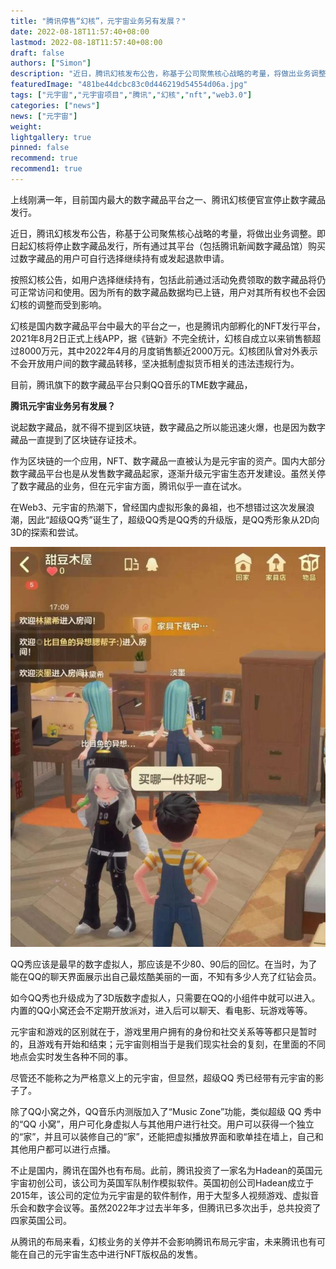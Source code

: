 ```yaml
---
title: "腾讯停售“幻核”，元宇宙业务另有发展？"
date: 2022-08-18T11:57:40+08:00
lastmod: 2022-08-18T11:57:40+08:00
draft: false
authors: ["Simon"]
description: "近日，腾讯幻核发布公告，称基于公司聚焦核心战略的考量，将做出业务调整。即日起幻核将停止数字藏品发行，所有通过其平台（包括腾讯新闻数字藏品馆）购买过数字藏品的用户可自行选择继续持有或发起退款申请。"
featuredImage: "481be44dcbc83c0d446219d54554d06a.jpg"
tags: ["元宇宙","元宇宙项目","腾讯","幻核","nft","web3.0"]
categories: ["news"]
news: ["元宇宙"]
weight: 
lightgallery: true
pinned: false
recommend: true
recommend1: true
---
```


上线刚满一年，目前国内最大的数字藏品平台之一、腾讯幻核便官宣停止数字藏品发行。


近日，腾讯幻核发布公告，称基于公司聚焦核心战略的考量，将做出业务调整。即日起幻核将停止数字藏品发行，所有通过其平台（包括腾讯新闻数字藏品馆）购买过数字藏品的用户可自行选择继续持有或发起退款申请。

按照幻核公告，如用户选择继续持有，包括此前通过活动免费领取的数字藏品将仍可正常访问和使用。因为所有的数字藏品数据均已上链，用户对其所有权也不会因幻核的调整而受到影响。

幻核是国内数字藏品平台中最大的平台之一，也是腾讯内部孵化的NFT发行平台，2021年8月2日正式上线APP，据《链新》不完全统计，幻核自成立以来销售额超过8000万元，其中2022年4月的月度销售额近2000万元。幻核团队曾对外表示不会开放用户间的数字藏品转移，坚决抵制虚拟货币相关的违法违规行为。

目前，腾讯旗下的数字藏品平台只剩QQ音乐的TME数字藏品，

**腾讯元宇宙业务另有发展？**

说起数字藏品，就不得不提到区块链，数字藏品之所以能迅速火爆，也是因为数字藏品一直提到了区块链存证技术。

作为区块链的一个应用，NFT、数字藏品一直被认为是元宇宙的资产。国内大部分数字藏品平台也是从发售数字藏品起家，逐渐升级元宇宙生态开发建设。虽然关停了数字藏品的业务，但在元宇宙方面，腾讯似乎一直在试水。

在Web3、元宇宙的热潮下，曾经国内虚拟形象的鼻祖，也不想错过这次发展浪潮，因此“超级QQ秀”诞生了，超级QQ秀是QQ秀的升级版，是QQ秀形象从2D向3D的探索和尝试。

![配图](3333333588.jpg)


QQ秀应该是最早的数字虚拟人，那应该是不少80、90后的回忆。在当时，为了能在QQ的聊天界面展示出自己最炫酷美丽的一面，不知有多少人充了红钻会员。

如今QQ秀也升级成为了3D版数字虚拟人，只需要在QQ的小组件中就可以进入。内置的QQ小窝还会不定期开放派对，进入后可以聊天、看电影、玩游戏等等。

元宇宙和游戏的区别就在于，游戏里用户拥有的身份和社交关系等等都只是暂时的，且游戏有开始和结束；元宇宙则相当于是我们现实社会的复刻，在里面的不同地点会实时发生各种不同的事。

尽管还不能称之为严格意义上的元宇宙，但显然，超级QQ 秀已经带有元宇宙的影子了。

除了QQ小窝之外，QQ音乐内测版加入了“Music Zone”功能，类似超级 QQ 秀中的“QQ 小窝”，用户可化身虚拟人与其他用户进行社交。用户可以获得一个独立的“家”，并且可以装修自己的“家”，还能把虚拟播放界面和歌单挂在墙上，自己和其他用户都可以进行点播。

不止是国内，腾讯在国外也有布局。此前，腾讯投资了一家名为Hadean的英国元宇宙初创公司，该公司为英国军队制作模拟软件。英国初创公司Hadean成立于2015年，该公司的定位为元宇宙是的软件制作，用于大型多人视频游戏、虚拟音乐会和数字会议等。虽然2022年才过去半年多，但腾讯已多次出手，总共投资了四家英国公司。

从腾讯的布局来看，幻核业务的关停并不会影响腾讯布局元宇宙，未来腾讯也有可能在自己的元宇宙生态中进行NFT版权品的发售。